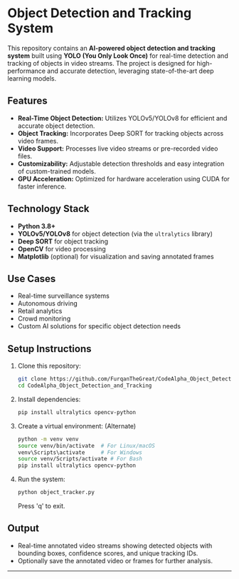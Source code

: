 Object Detection and Tracking System
====================================

This repository contains an **AI-powered object detection and tracking system** built using **YOLO (You Only Look Once)** for real-time detection and tracking of objects in video streams. The project is designed for high-performance and accurate detection, leveraging state-of-the-art deep learning models.

Features
--------

-   **Real-Time Object Detection:** Utilizes YOLOv5/YOLOv8 for efficient and accurate object detection.
-   **Object Tracking:** Incorporates Deep SORT for tracking objects across video frames.
-   **Video Support:** Processes live video streams or pre-recorded video files.
-   **Customizability:** Adjustable detection thresholds and easy integration of custom-trained models.
-   **GPU Acceleration:** Optimized for hardware acceleration using CUDA for faster inference.

Technology Stack
----------------

-   **Python 3.8+**
-   **YOLOv5/YOLOv8** for object detection (via the `ultralytics` library)
-   **Deep SORT** for object tracking
-   **OpenCV** for video processing
-   **Matplotlib** (optional) for visualization and saving annotated frames

Use Cases
---------

-   Real-time surveillance systems
-   Autonomous driving
-   Retail analytics
-   Crowd monitoring
-   Custom AI solutions for specific object detection needs

Setup Instructions
------------------

1. Clone this repository:

   ```bash
   git clone https://github.com/FurqanTheGreat/CodeAlpha_Object_Detection_and_Tracking.git
   cd CodeAlpha_Object_Detection_and_Tracking
   ```

2.  Install dependencies:

    ```bash
    pip install ultralytics opencv-python
    ```

3.  Create a virtual environment: (Alternate)

    ```bash
    python -m venv venv
    source venv/bin/activate  # For Linux/macOS
    venv\Scripts\activate     # For Windows
    source venv/Scripts/activate # For Bash
    pip install ultralytics opencv-python
    ```

4.  Run the system:

    ```bash
    python object_tracker.py
    ```

    Press 'q' to exit.

Output
------

-   Real-time annotated video streams showing detected objects with bounding boxes, confidence scores, and unique tracking IDs.
-   Optionally save the annotated video or frames for further analysis.

* * * * *
